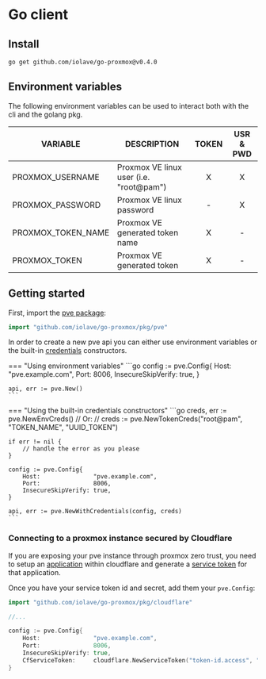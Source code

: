 # Go client
## Install
```bash 
go get github.com/iolave/go-proxmox@v0.4.0
```

## Environment variables
The following environment variables can be used to interact both with the cli and the golang pkg.

|VARIABLE           |DESCRIPTION                            |TOKEN|USR & PWD|
|-------------------|---------------------------------------|:---:|:--------:|
|PROXMOX_USERNAME   |Proxmox VE linux user (i.e. "root@pam")|X    |X         |
|PROXMOX_PASSWORD   |Proxmox VE linux password              |-    |X         |
|PROXMOX_TOKEN_NAME |Proxmox VE generated token name        |X    |-         |
|PROXMOX_TOKEN      |Proxmox VE generated token             |X    |-         |

## Getting started 
First, import the [pve package]:
```go
import "github.com/iolave/go-proxmox/pkg/pve"
```

In order to create a new pve api you can either use environment variables or the built-in [credentials] constructors.

=== "Using environment variables"
    ```go
    config := pve.Config{
	    Host:               "pve.example.com",
	    Port:               8006,
	    InsecureSkipVerify: true,
    }

    api, err := pve.New()
    ```

=== "Using the built-in credentials constructors"
    ```go
    creds, err := pve.NewEnvCreds()
    // Or:
    // creds := pve.NewTokenCreds("root@pam", "TOKEN_NAME", "UUID_TOKEN")

    if err != nil {
	    // handle the error as you please
    }
	
    config := pve.Config{
	    Host:               "pve.example.com",
	    Port:               8006,
	    InsecureSkipVerify: true,
    }

    api, err := pve.NewWithCredentials(config, creds)
    ```

### Connecting to a proxmox instance secured by Cloudflare 
If you are exposing your pve instance through proxmox zero trust, you need to setup an [application] within cloudflare and generate a [service token] for that application.

Once you have your service token id and secret, add them your `pve.Config`:
```go
import "github.com/iolave/go-proxmox/pkg/cloudflare"

//...

config := pve.Config{
    Host:               "pve.example.com",
	Port:               8006,
	InsecureSkipVerify: true,
	CfServiceToken:     cloudflare.NewServiceToken("token-id.access", "token-secret"),
}
```


[pve package]: https://go-proxmox.iolave.com/go-client/pkg/pve/
[credentials]: https://go-proxmox.iolave.com/go-client/pkg/pve/#type-credentials
[service token]: https://developers.cloudflare.com/cloudflare-one/identity/service-tokens
[application]: https://developers.cloudflare.com/cloudflare-one/applications/

